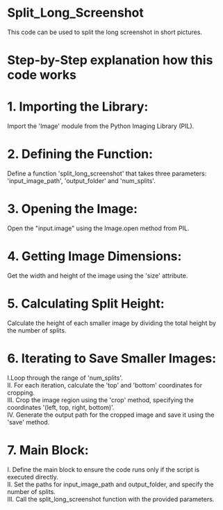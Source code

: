 # Split_Long_Screenshot
This code can be used to split the long screenshot in short pictures.
# Step-by-Step explanation how this code works 
# 1. Importing the Library:
  Import the 'Image' module from the Python Imaging Library (PIL).
# 2. Defining the Function:
  Define a function 'split_long_screenshot' that takes three parameters: 'input_image_path', 'output_folder' and 'num_splits'.
# 3. Opening the Image: 
  Open the "input.image" using the Image.open method from PIL.
# 4. Getting Image Dimensions: 
  Get the width and height of the image using the 'size' attribute.
# 5. Calculating Split Height: 
  Calculate the height of each smaller image by dividing the total height by the number of splits.
# 6. Iterating to Save Smaller Images: 
  I.Loop through the range of 'num_splits'.<br>
  II. For each iteration, calculate the 'top' and 'bottom' coordinates for cropping.<br>
  III. Crop the image region using the 'crop' method, specifying the coordinates '(left, top, right, bottom)'.<br>
  IV. Generate the output path for the cropped image and save it using the 'save' method.<br>
# 7. Main Block: 
  I. Define the main block to ensure the code runs only if the script is executed directly.<br>
  II. Set the paths for input_image_path and output_folder, and specify the number of splits.<br>
  III. Call the split_long_screenshot function with the provided parameters.<br>
